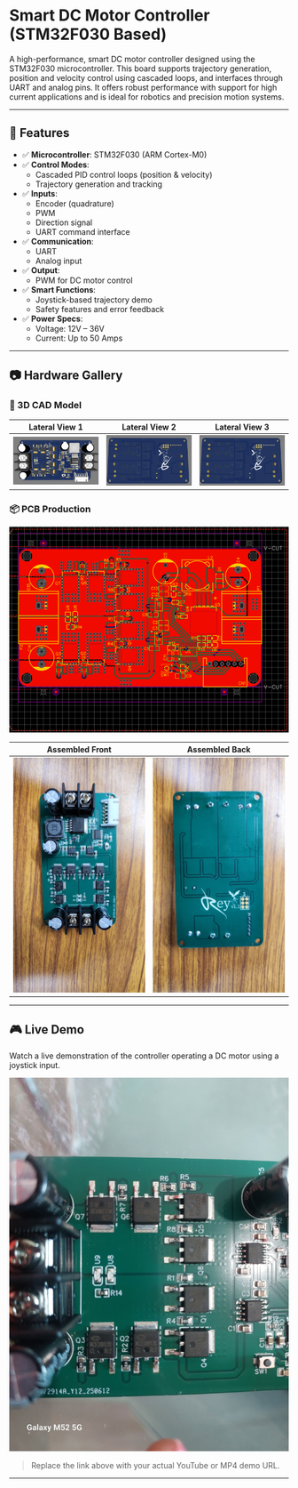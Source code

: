# Smart DC Motor Controller (STM32F030 Based)

A high-performance, smart DC motor controller designed using the STM32F030 microcontroller. This board supports trajectory generation, position and velocity control using cascaded loops, and interfaces through UART and analog pins. It offers robust performance with support for high current applications and is ideal for robotics and precision motion systems.

---

## 🚀 Features

- ✅ **Microcontroller**: STM32F030 (ARM Cortex-M0)
- ✅ **Control Modes**:
  - Cascaded PID control loops (position & velocity)
  - Trajectory generation and tracking
- ✅ **Inputs**:
  - Encoder (quadrature)
  - PWM
  - Direction signal
  - UART command interface
- ✅ **Communication**:
  - UART
  - Analog input
- ✅ **Output**:
  - PWM for DC motor control
- ✅ **Smart Functions**:
  - Joystick-based trajectory demo
  - Safety features and error feedback
- ✅ **Power Specs**:
  - Voltage: 12V – 36V
  - Current: Up to 50 Amps

---

## 📷 Hardware Gallery

### 🔧 3D CAD Model

| Lateral View 1 | Lateral View 2 | Lateral View 3 |
|----------------|----------------|----------------|
| ![3D1](Rey_front.png) | ![3D2](Rey_back.png) | ![3D3](Rey_back.png) |

### 📦 PCB Production
![Raw Pcb](Rey_pcb.png) 

| Assembled Front | Assembled Back |
|-----------------|----------------|
| ![Front](Rey_pfront.jpeg) | ![Back](Rey_pback.jpeg) |

---

## 🎮 Live Demo

Watch a live demonstration of the controller operating a DC motor using a joystick input.

[![Watch the video](rey_t.jpeg)](demo_withjoystick.mp4)

> Replace the link above with your actual YouTube or MP4 demo URL.

---

